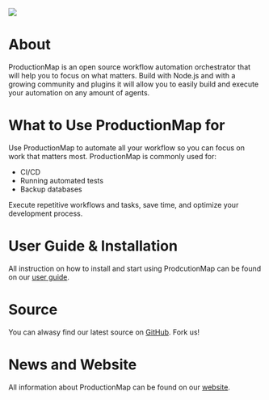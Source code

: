 [![][LogoImage]][website] 

# About
ProductionMap is an open source workflow automation orchestrator that will help you to focus on what matters.
Build with Node.js and with a growing community and plugins it will allow you to easily build and execute your automation on any amount of agents.

# What to Use ProductionMap for

Use ProductionMap to automate all your workflow so you can focus on work that matters most. ProductionMap is commonly used for:
- CI/CD 
- Running automated tests
- Backup databases

Execute repetitive workflows and tasks, save time, and optimize your development process.

# User Guide & Installation
All instruction on how to install and start using ProdcutionMap can be found on our [user guide][UserGuide].

# Source
You can alwasy find our latest source on [GitHub]. Fork us!

# News and Website
All information about ProductionMap can be found on our [website].


[LogoImage]: http://www.productionmap.com/wp-content/uploads/2016/06/logoTop.png
[Mirrors]: http://mirrors.jenkins-ci.org
[GitHub]: https://github.com/ProductionMap/PM-server
[website]: http://www.productionmap.com/
[UserGuide]: http://www.productionmap.com/production-map-user-guide/
